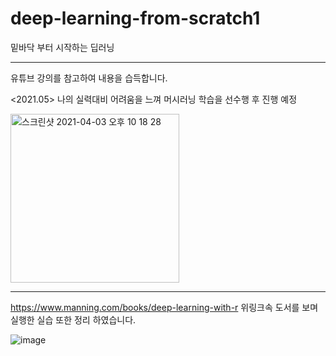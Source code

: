 # deep-learning-from-scratch1
밑바닥 부터 시작하는 딥러닝 

---
유튜브 강의를 참고하여 내용을 습득합니다. 

<2021.05>
나의 실력대비 어려움을 느껴 머시러닝 학습을 선수행 후 진행 예정

<img width="270" alt="스크린샷 2021-04-03 오후 10 18 28" src="https://user-images.githubusercontent.com/77039803/113479512-888a4600-94ca-11eb-9b18-0b21ed62489e.png">



--- 
https://www.manning.com/books/deep-learning-with-r
위링크속 도서를 보며 실행한 실습 또한 정리 하였습니다. 

![image](https://user-images.githubusercontent.com/77039803/120152402-69890580-c228-11eb-9521-73202f19ca3c.png)
